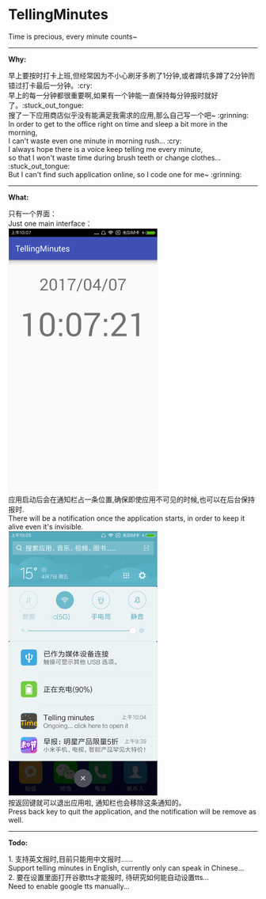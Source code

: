 # TellingMinutes
Time is precious, every minute counts~
<hr>
<p><strong>Why:</strong></p>
早上要按时打卡上班,但经常因为不小心刷牙多刷了1分钟,或者蹲坑多蹲了2分钟而错过打卡最后一分钟。:cry: <br/>
早上的每一分钟都很重要啊,如果有一个钟能一直保持每分钟报时就好了。:stuck_out_tongue: <br/>
搜了一下应用商店似乎没有能满足我需求的应用,那么自己写一个吧~  :grinning: <br/>
In order to get to the office right on time and sleep a bit more in the morning, <br/>I can't waste even one minute in morning rush... :cry: <br/>
I always hope there is a voice keep telling me every minute, <br/>so that I won't waste time during brush teeth or change clothes... :stuck_out_tongue: <br/>
But I can't find such application online, so I code one for me~ :grinning: <br/>
<hr>
<p><strong>What:</strong></p>
只有一个界面：<br/>
Just one main interface：<br/>
<img src='https://raw.githubusercontent.com/FrannyZhao/TellingMinutes/master/res/mainLayout.png' width="300px" style='border: #f1f1f1 solid 1px'/>
<br/>
应用启动后会在通知栏占一条位置,确保即使应用不可见的时候,也可以在后台保持报时. <br/>
There will be a notification once the application starts, in order to keep it alive even it's invisible.  <br/>
<img src='https://raw.githubusercontent.com/FrannyZhao/TellingMinutes/master/res/notification.png' width="300px" style='border: #f1f1f1 solid 1px'/>
<br/>
按返回键就可以退出应用啦, 通知栏也会移除这条通知的。<br/>
Press back key to quit the application, and the notification will be remove as well. <br/>
<hr>
<p><strong>Todo:</strong></p>
1. 支持英文报时,目前只能用中文报时......<br/>
Support telling minutes in English, currently only can speak in Chinese... <br/>
2. 要在设置里面打开谷歌tts才能报时, 待研究如何能自动设置tts... <br/>
Need to enable google tts manually... <br/>
